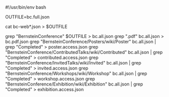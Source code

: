 #!/usr/bin/env bash

OUTFILE=bc.full.json

cat bc-web*.json > $OUTFILE

grep "BernsteinConference" $OUTFILE > bc.all.json
grep ".pdf" bc.all.json > bc.pdf.json
grep "BernsteinConference/Posters/wiki/Poster" bc.all.json | grep "Completed" > poster.access.json
grep "BernsteinConference/ContributedTalks/wiki/Contributed" bc.all.json | grep "Completed" > contributed.access.json
grep "BernsteinConference/InvitedTalks/wiki/Invited" bc.all.json | grep "Completed" > invited.access.json
grep "BernsteinConference/Workshops/wiki/Workshop" bc.all.json | grep "Completed" > workshop.access.json
grep "BernsteinConference/Exhibition/wiki/Exhibition" bc.all.json | grep "Completed" > exhibition.access.json
